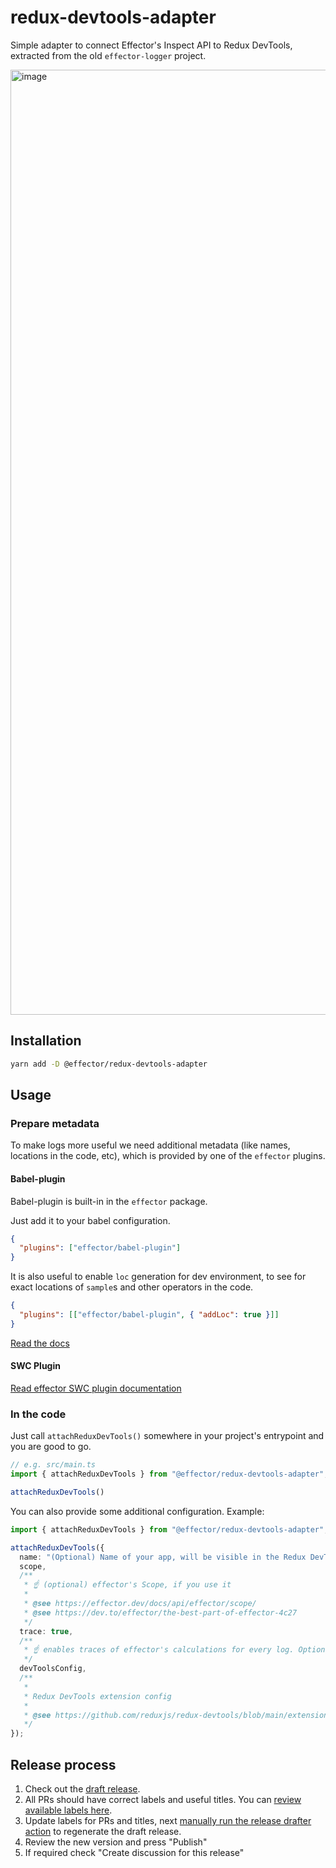 # redux-devtools-adapter

Simple adapter to connect Effector's Inspect API to Redux DevTools, extracted from the old `effector-logger` project.

<img width="1512" alt="image" src="https://user-images.githubusercontent.com/32790736/235296652-b74df685-c436-45c1-911e-7a6e99e78770.png">

## Installation

```sh
yarn add -D @effector/redux-devtools-adapter
```

## Usage

### Prepare metadata

To make logs more useful we need additional metadata (like names, locations in the code, etc), which is provided by one of the `effector` plugins.

#### Babel-plugin

Babel-plugin is built-in in the `effector` package.

Just add it to your babel configuration.
```json
{
  "plugins": ["effector/babel-plugin"]
}
```

It is also useful to enable `loc` generation for dev environment, to see for exact locations of `sample`s and other operators in the code.

```json
{
  "plugins": [["effector/babel-plugin", { "addLoc": true }]]
}
```

[Read the docs](https://effector.dev/docs/api/effector/babel-plugin/#usage)

#### SWC Plugin

[Read effector SWC plugin documentation](https://github.com/effector/swc-plugin)

### In the code

Just call `attachReduxDevTools()` somewhere in your project's entrypoint and you are good to go.

```ts
// e.g. src/main.ts
import { attachReduxDevTools } from "@effector/redux-devtools-adapter";

attachReduxDevTools()
```

You can also provide some additional configuration. Example:
```ts
import { attachReduxDevTools } from "@effector/redux-devtools-adapter";

attachReduxDevTools({
  name: "(Optional) Name of your app, will be visible in the Redux DevTools",
  scope,
  /**
   * ☝️ (optional) effector's Scope, if you use it
   *
   * @see https://effector.dev/docs/api/effector/scope/
   * @see https://dev.to/effector/the-best-part-of-effector-4c27
   */
  trace: true,
  /**
   * ☝️ enables traces of effector's calculations for every log. Optional, `false` by default
   */
  devToolsConfig,
  /**
   *
   * Redux DevTools extension config
   *
   * @see https://github.com/reduxjs/redux-devtools/blob/main/extension/docs/API/Arguments.md
   */
});
```

## Release process

1. Check out the [draft release](https://github.com/effector/redux-devtools-adapter/releases).
1. All PRs should have correct labels and useful titles. You can [review available labels here](https://github.com/effector/redux-devtools-adapter/blob/main/.github/release-drafter.yml).
1. Update labels for PRs and titles, next [manually run the release drafter action](https://github.com/effector/redux-devtools-adapter/actions/workflows/release-drafter.yml) to regenerate the draft release.
1. Review the new version and press "Publish"
1. If required check "Create discussion for this release"

